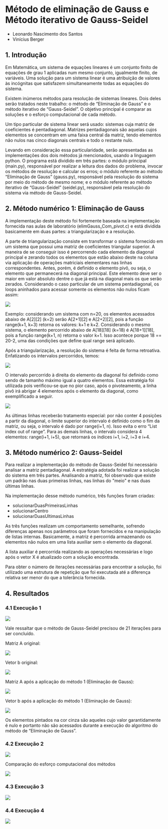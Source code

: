 # Método de eliminação de Gauss e Método iterativo de Gauss-Seidel

 * Leonardo Nascimento dos Santos
 * Vinícius Berger

## 1. Introdução
Em Matemática, um sistema de equações lineares é um conjunto finito de equações de grau 1 aplicadas num mesmo conjunto, igualmente finito, de variáveis. Uma solução para um sistema linear é uma atribuição de valores às incógnitas que satisfazem simultaneamente todas as equações do sistema. 

Existem inúmeros métodos para resolução de sistemas lineares. Dois deles serão tratados neste trabalho: o método de “Eliminação de Gauss” e o método iterativo de “Gauss-Seidel”. O objetivo principal é comparar as soluções e o esforço computacional de cada método.

Um tipo particular de sistema linear será usado: sistemas cuja matriz de coeficientes é pentadiagonal. Matrizes pentadiagonais são aquelas cujos elementos se concentram em uma faixa central da matriz, tendo elementos não nulos nas cinco diagonais centrais e todo o restante nulo.

Levando em consideração essa particularidade, serão apresentadas as implementações dos dois métodos já mencionados, usando a linguagem python. O programa está dividido em três partes: o módulo principal (main.py), responsável por realizar a leitura dos dados do problema, invocar os métodos de resolução e calcular os erros; o módulo referente ao método “Eliminação de Gauss” (gauss.py), responsável pela resolução do sistema por meio do método de mesmo nome; e o módulo referente ao método iterativo de “Gauss-Seidel” (seidel.py), responsável pela resolução do sistema via método de Gauss-Seidel.

## 2. Método numérico 1: Eliminação de Gauss

A implementação deste método foi fortemente baseada na implementação fornecida nas aulas de laboratório (elimGauss_Com_pivot.c) e está dividida basicamente em duas partes: a triangularização e a resolução.

A parte de triangularização consiste em transformar o sistema fornecido em um sistema que possui uma matriz de coeficientes triangular superior. A maneira de se conseguir isso é percorrendo cada elemento da diagonal principal e zerando todos os elementos que estão abaixo deste na coluna via aplicação de operações matriciais elementares nas linhas correspondentes. Antes, porém, é definido o elemento pivô, ou seja, o elemento que permanecerá na diagonal principal. Este elemento deve ser o maior em valor absoluto dentre o que já está na diagonal mais os que serão zerados. Considerando o caso particular de um sistema pentadiagonal, os loops aninhados para acessar somente os elementos não nulos ficam assim:

<img src="https://github.com/viniciush4/an/blob/master/imagens/Captura%20de%20tela%20de%202019-11-14%2010-30-19.png?raw=true" />

Exemplo: considerando um sistema com n=20, os elementos acessados abaixo de A[2][2] (k=2) serão A[2+1][2] e A[2+2][2], pois a função range(k+1, k+3) retorna os valores: k+1 e k+2. Considerando o mesmo sistema, o elemento percorrido abaixo de A[18][18] (k=18) é A[18+1][18], pois a função range(k+1, n) retorna o valor k+1. Isso acontece porque 18 == 20-2, uma das condições que define qual range será aplicado.

Após a triangularização, a resolução do sistema é feita de forma retroativa. Enfatizando os intervalos percorridos, temos:

<img src="https://github.com/viniciush4/an/blob/master/imagens/Captura%20de%20tela%20de%202019-11-14%2010-37-00.png?raw=true" />

O intervalo percorrido à direita do elemento da diagonal foi definido como sendo de tamanho máximo igual a quatro elementos. Essa estratégia foi utilizada pois verificou-se que no pior caso, após o pivoteamento, a linha pivô irá abrigar 4 elementos após o elemento da diagonal, como exemplificado a seguir.

<img src="https://github.com/viniciush4/an/blob/master/imagens/Captura%20de%20tela%20de%202019-11-14%2010-37-18.png?raw=true" />

As últimas linhas receberão tratamento especial: por não conter 4 posições a partir da diagonal, o limite superior do intervalo é definido como o fim da matriz, ou seja, o intervalo é dado por range(i+1, n). Isso evita o erro “List index out of range”. Para as demais linhas, o intervalo considera 4 elementos: range(i+1, i+5), que retornará os índices i+1, i+2, i+3 e i+4.

## 3. Método numérico 2: Gauss-Seidel

Para realizar a implementação do método de Gauss-Seidel foi necessário analisar a matriz pentadiagonal. A estratégia adotada foi realizar a solução do sistema em três partes. Analisando a matriz, foi observado que existe um padrão nas duas primeiras linhas, nas linhas do "meio" e nas duas últimas linhas.

Na implementação desse método numérico, três funções foram criadas:

  * solucionarDuasPrimeirasLinhas
  * solucionarCentro
  * solucionarDuasUltimasLinhas

As três funções realizam um comportamento semelhante, sofrendo diferenças apenas nos parâmetros que foram fornecidos e na manipulação de listas internas. Basicamente, a matriz é percorrida armazenando os elementos não nulos em uma lista auxiliar sem o elemento da diagonal.

A lista auxiliar é percorrida realizando as operações necessárias e logo após o vetor X é atualizado com a solução encontrada.

Para obter o número de iterações necessárias para encontrar a solução, foi utilizado uma estrutura de repetição que foi executada até a diferença relativa ser menor do que a tolerância fornecida. 

## 4. Resultados

### 4.1 Execução 1

<img src="https://github.com/viniciush4/an/blob/master/imagens/Captura%20de%20tela%20de%202019-11-14%2010-37-39.png?raw=true" />

Vale ressaltar que o método de Gauss-Seidel precisou de 21 iterações para ser concluído.

Matriz A original:

<img src="https://github.com/viniciush4/an/blob/master/imagens/Captura%20de%20tela%20de%202019-11-14%2010-37-54.png?raw=true" />

Vetor b original: 

<img src="https://github.com/viniciush4/an/blob/master/imagens/Captura%20de%20tela%20de%202019-11-14%2010-38-07.png?raw=true" />

Matriz A após a aplicação do método 1 (Eliminação de Gauss): 

<img src="https://github.com/viniciush4/an/blob/master/imagens/Captura%20de%20tela%20de%202019-11-14%2010-38-17.png?raw=true" />

Vetor b após a aplicação do método 1 (Eliminação de Gauss):

<img src="https://github.com/viniciush4/an/blob/master/imagens/Captura%20de%20tela%20de%202019-11-14%2010-38-27.png?raw=true" />

Os elementos pintados na cor cinza são aqueles cujo valor garantidamente é nulo e portanto não são acessados durante a execução do algoritmo do método de “Eliminação de Gauss”.


### 4.2 Execução 2

<img src="https://github.com/viniciush4/an/blob/master/imagens/Captura%20de%20tela%20de%202019-11-14%2010-38-40.png?raw=true" />

Comparação do esforço computacional dos métodos

<img src="https://github.com/viniciush4/an/blob/master/imagens/Captura%20de%20tela%20de%202019-11-14%2010-38-51.png?raw=true" />

### 4.3 Execução 3

<img src="https://github.com/viniciush4/an/blob/master/imagens/Captura%20de%20tela%20de%202019-11-14%2010-39-02.png?raw=true" />

### 4.4 Execução 4

<img src="https://github.com/viniciush4/an/blob/master/imagens/Captura%20de%20tela%20de%202019-11-14%2010-39-14.png?raw=true" />
